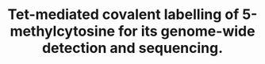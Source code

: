 ---
layout: page
title: " Tet-mediated covalent labelling of 5-methylcytosine for its genome-wide detection and sequencing."
breadcrumb: true
categories:
    - publication
## publication related information
pub:
    authors: " Liang Zhang, Keith E. Szulwach, Gary C. Hon, Chun-Xiao Song, Beomseok Park, Miao Yu, Xingyu Lu, Qing Dai, Xiao Wang, Craig R. Street, Huiping Tan, Jung-Hyun Min, Bing Ren, Peng Jin,  Chuan He"
    journal: " Nature communications"
    date: 2013
    doi:  10.1038/ncomms2527
    volume:  4
    pages:  1517
    abstract: " 5-methylcytosine is an epigenetic mark that affects a broad range of biological functions in mammals. The chemically inert methyl group prevents direct labelling for subsequent affinity purification and detection. Therefore, most current approaches for the analysis of 5-methylcytosine still have limitations of being either density-biased, lacking in robustness and consistency, or incapable of analysing 5-methylcytosine specifically. Here we present an approach, TAmC-Seq, which selectively tags 5-methylcytosine with an azide functionality that can be further labelled with a biotin for affinity purification, detection and genome-wide mapping. Using this covalent labelling approach, we demonstrate high  sensitivity and specificity for known methylated loci, as well as increased CpG dinucleotide coverage at lower sequencing depth as compared with antibody-based enrichment, providing an improved efficiency in the 5-methylcytosine enrichment and genome-wide profiling.,"
---